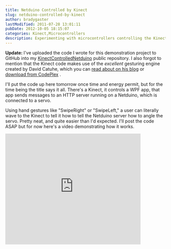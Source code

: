 ```yaml
---
title: Netduino Controlled by Kinect
slug: netduino-controlled-by-kinect
author: bradygaster
lastModified: 2011-07-28 13:01:11
pubDate: 2012-10-05 18:15:07
categories: Kinect,Microcontrollers
description: Experimenting with microcontrollers controlling the Kinect
---
```


<p><strong>Update: </strong> I&apos;ve uploaded the code I wrote for this demonstration project to GitHub into my
  <a href="https://github.com/bradygaster/KinectControlledNetduino">KinectControlledNetduino</a>  public repository. I also forgot to mention that the Kinect code makes use of the <em>excellent </em> gesturing engine created by David Catuhe, which you can
  <a href="http://blogs.msdn.com/b/eternalcoding/archive/2011/07/04/gestures-and-tools-for-kinect.aspx">read about on his blog</a>  or
  <a href="http://kinecttoolkit.codeplex.com/">download from CodePlex</a> .&#xA0;</p>
<p>I&apos;ll put the code up here tomorrow once time and energy permit, but for the time being the title says it all. There&apos;s a Kinect, it controls a WPF app, that app sends messages to an HTTP server running on a Netduino, which is connected to a servo.</p>
<p>Using hand gestures like &quot;SwipeRight&quot; or &quot;SwipeLeft,&quot; a user can literally wave to the Kinect to tell it how to tell the Netduino server how to angle the servo. Pretty neat, and quite easier than I&apos;d expected. I&apos;ll post the code ASAP but for now here&apos;s
  a video demonstrating how it works.&#xA0;</p>
<p>
  <iframe frameborder="0" src="http://www.youtube.com/embed/QWiRGT58BoQ" height="349" width="425"></iframe>
</p>

